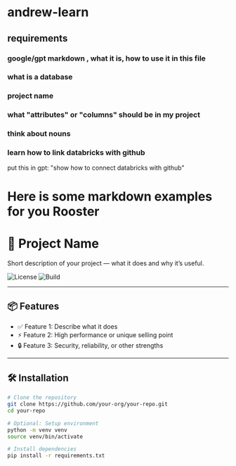 # andrew-learn

## requirements

### google/gpt markdown , what it is, how to use it in this file
### what is a database
### project name
### what "attributes" or "columns" should be in my project
### think about nouns

### learn how to link databricks with github
put this in gpt: "show how to connect databricks with github"


# Here is some markdown examples for you Rooster

# 🚀 Project Name

Short description of your project — what it does and why it’s useful.

![License](https://img.shields.io/badge/license-MIT-blue.svg)
![Build](https://img.shields.io/github/actions/workflow/status/roatanrich/andrew-learn/ci.yml)

---

## 📦 Features

- ✅ Feature 1: Describe what it does
- ⚡ Feature 2: High performance or unique selling point
- 🔒 Feature 3: Security, reliability, or other strengths

---

## 🛠️ Installation

```bash
# Clone the repository
git clone https://github.com/your-org/your-repo.git
cd your-repo

# Optional: Setup environment
python -m venv venv
source venv/bin/activate

# Install dependencies
pip install -r requirements.txt



